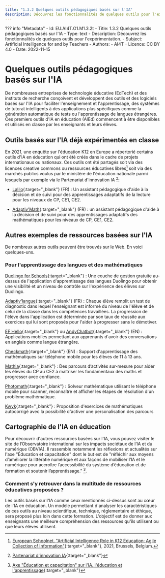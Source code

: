 ```yaml
---
title: "1.3.2 Quelques outils pédagogiques basés sur l'IA"
description: Découvrez les fonctionnalités de quelques outils pour l'expérimentation.
---
```

??? info "Metadata"
    - Id: EU.AI4T.O1.M1.3.2t
    - Title: 1.3.2 Quelques outils pédagogiques basés sur l'IA
    - Type: text
    - Description: Découvrez les fonctionnalités de quelques outils pour l'expérimentation.
    - Subject: Artificial Intelligence for and by Teachers
    - Authors:
        - AI4T
    - Licence: CC BY 4.0
    - Date: 2022-11-15

# Quelques outils pédagogiques basés sur l'IA
De nombreuses entreprises de technologie éducative (EdTech) et des instituts de recherche conçoivent et développent des outils et des logiciels basés sur l'IA pour faciliter l'enseignement et l'apprentissage, des systèmes de tutorat intelligents à des applications plus spécifiques comme la génération automatique de tests ou l'apprentissage de langues étrangères. Ces premiers outils d'IA en éducation (AIEd) commencent à être disponibles et utilisés en classe par les enseignants et leurs élèves.

## Outils basés sur l'IA déjà expérimentés en classe

En 2021, une enquête sur l'éducation K12 en Europe a répertorié certains outils d'IA en éducation qui ont été créés dans le cadre de projets internationaux ou nationaux. Ces outils ont été partagés soit via des licences creative commons ou ressources éducatives libres[^1] soit via des marchés publics voulus par le ministère de l'éducation nationale parmi lesquels par exemple via le Partenariat d'innovation IA [^2]:

- [Lalilo](https://p2ia.lalilo.com/){:target="_blank"} (FR) : Un assistant pédagogique d'aide à la décision et de suivi pour des apprentissages adaptatifs de la lecture pour les niveaux de CP, CE1, CE2.

- [Adaptiv'Math](https://www.adaptivmath.fr/){:target="_blank"} (FR) : un assistant pédagogique d'aide à la décision et de suivi pour des apprentissages adaptatifs des mathématiques pour les niveaux de CP, CE1, CE2.

## Autres exemples de ressources basées sur l'IA
De nombreux autres outils peuvent être trouvés sur le Web. En voici quelques-uns.

### Pour l'apprentissage des langues et des mathématiques
[Duolingo for Schools](https://schools.duolingo.com){:target="_blank"} : Une couche de gestion gratuite au-dessus de l'application d'apprentissage des langues Duolingo pour obtenir une visibilité et un niveau de contrôle sur l'expérience des élèves sur Duolingo.

[Adaptiv'langue](https://evidenceb.fr/produits/adaptiv-langue){:target="_blank"} (FR) : Chaque élève remplit un test de diagnostic dans lequel l'enseignant est informé du niveau de l'élève et de celui de la classe dans les compétences travaillées. La progression de l'élève dans l'application est déterminée par son taux de réussite aux exercices qui lui sont proposés pour l'aider à progresser sans le démotiver.

[EF Hello](https://www.hello.ef.com/){:target="_blank"} ou [AndyChatbot](https://andychatbot.com/){:target="_blank"} (EN) : Applications mobiles permettant aux apprenants d'avoir des conversations en anglais comme langue étrangère.

[Checkmath](https://checkmath.com/){:target="_blank"} (EN) : Support d'apprentissage des mathématiques sur téléphone mobile pour les élèves de 11 à 13 ans.

[Mathia](https://mathia.education/){:target="_blank"} :  Des parcours d’activités sur-mesure pour aider les élèves du CP au CE2 à maîtriser les fondamentaux des maths et progresser avec confiance.

[Photomath](https://photomath.com/fr){:target="_blank"} : Solveur mathématique utilisant le téléphone mobile pour scanner, reconnaître et afficher les étapes de résolution d'un problème mathématique.

[Kwyk](https://www.kwyk.fr/){:target="_blank"} : Proposition d'exercices de mathématiques autocorrigé avec la possibilité d'activer une personalisation des parcours

## Cartographie de l'IA en éducation
Pour découvrir d'autres ressources basées sur l'IA, vous pouvez visiter le site de l’Observatoire international sur les impacts sociétaux de l’IA et du numérique (OBVIA). Il rassemble notamment les réflexions et actualités sur l'axe "Éducation et capacitation" dont le but est de "réfléchir aux moyens d’améliorer la littératie numérique et aux façons de mobiliser l’IA et le numérique pour accroître l’accessibilité du système d’éducation et de formation et soutenir l’apprentissage." [^3].

### Comment s'y retrouver dans la multitude de ressources éducatives proposées ?
Les outils basés sur l'IA comme ceux mentionnés ci-dessus sont au cœur de l'IA en éducation. Un modèle permettant d'analyser les caractéristiques de ces outils au niveau scientifique, technique, réglementaire et éthique, sera proposé plus loin dans cette formation. L'objectif est de donner aux enseignants une
meilleure compréhension des ressources qu'ils utilisent ou que leurs élèves utilisent.

[^1]: [European Schoolnet. "Artificial Intelligence Role in K12 Education: Agile Collection of Information"](http://www.eun.org/documents/411753/7316225/Artificial+Intelligence+Role+in+K12+Education+Report/0b9f5e20-62f7-4966-a58e-fdacc9199248){:target="_blank"}, 2021, Brussels, Belgium.

[^2]:[Partenariat d'innovation IA](https://eduscol.education.fr/1911/partenariat-d-innovation-et-intelligence-artificielle-p2ia){:target="_blank"}

[^3]:[Axe "Éducation et capacitation" sur l'IA, l'éducation et l'apprentissage](https://observatoire-ia.ulaval.ca/axe/education-et-capacitation/){:target="_blank"}
